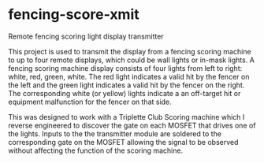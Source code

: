 # fencing-score-xmit
Remote fencing scoring light display transmitter

This project is used to transmit the display from a fencing scoring machine to up to four remote displays, which could be wall lights or in-mask lights. A fencing scoring machine display consists of four lights from left to right: white, red, green, white. The red light indicates a valid hit by the fencer on the left and the green light indicates a valid hit by the fencer on the right. The corresponding white (or yellow) lights indicate a an off-target hit or equipment malfunction for the fencer on that side.

This was designed to work with a Triplette Club Scoring machine which I reverse engineered to discover the gate on each MOSFET that drives one of the lights. Inputs to the the transmitter module are soldered to the corresponding gate on the MOSFET allowing the signal to be observed without affecting the function of the scoring machine.
